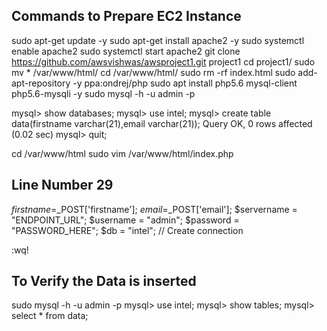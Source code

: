 ## Commands to Prepare EC2 Instance ##

sudo apt-get update -y
sudo apt-get install apache2 -y
sudo systemctl enable apache2
sudo systemctl start apache2
git clone https://github.com/awsvishwas/awsproject1.git project1
cd project1/
sudo mv * /var/www/html/
cd /var/www/html/
sudo rm -rf index.html 
sudo add-apt-repository -y ppa:ondrej/php
sudo apt install php5.6 mysql-client php5.6-mysqli -y
sudo mysql -h <EndPoint> -u admin -p

mysql> show databases;
mysql> use intel;
mysql> create table data(firstname varchar(21),email varchar(21));
Query OK, 0 rows affected (0.02 sec)
mysql> quit;

cd /var/www/html
sudo vim /var/www/html/index.php

## Line Number 29 ##
$firstname=$_POST['firstname'];
$email=$_POST['email'];
$servername = "ENDPOINT_URL";
$username = "admin";
$password = "PASSWORD_HERE";
$db = "intel";
// Create connection

:wq!

## To Verify the Data is inserted ##

sudo mysql -h <EndPoint> -u admin -p
mysql> use intel;
mysql> show tables;
mysql> select * from data;
